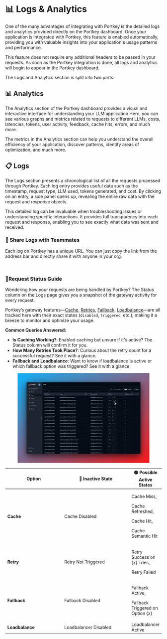 # 📊 Logs & Analytics

One of the many advantages of integrating with Portkey is the detailed logs and analytics provided directly on the Portkey dashboard. Once your application is integrated with Portkey, this feature is enabled automatically, providing you with valuable insights into your application's usage patterns and performance.

This feature does not require any additional headers to be passed in your requests. As soon as the Portkey integration is done, all logs and analytics will begin to appear in the Portkey dashboard.

The Logs and Analytics section is split into two parts:

## 📊 Analytics

The Analytics section of the Portkey dashboard provides a visual and interactive interface for understanding your LLM application  Here, you can see various graphs and metrics related to requests to different LLMs, costs, latencies, tokens, user activity, feedback, cache hits, errors, and much more.

The metrics in the Analytics section can help you understand the overall efficiency of your application, discover patterns, identify areas of optimization, and much more.

## 📋 Logs

The Logs section presents a chronological list of all the requests processed through Portkey. Each log entry provides useful data such as the timestamp, request type, LLM used, tokens generated, and cost. By clicking on an entry, a side panel opens up, revealing the entire raw data with the request and response objects.

This detailed log can be invaluable when troubleshooting issues or understanding specific interactions. It provides full transparency into each request and response, enabling you to see exactly what data was sent and received.

### **🤝 Share Logs with Teammates**

Each log on Portkey has a unique URL. You can just copy the link from the address bar and directly share it with anyone in your org.

<figure><img src="../../.gitbook/assets/share_logs.gif" alt=""><figcaption></figcaption></figure>

### 🚦Request Status Guide

Wondering how your requests are being handled by Portkey? The Status column on the Logs page gives you a snapshot of the gateway activity for every request.

Portkey’s gateway features—[Cache](../ai-gateway/simple-and-semantic-cache.md), [Retries](../ai-gateway/automatic-retries.md), [Fallback](../ai-gateway/fallbacks-on-llms.md), [Loadbalance](../ai-gateway/load-balancing.md)—are all tracked here with their exact states (`disabled`, `triggered`, etc.), making it a breeze to monitor and optimize your usage.

**Common Queries Answered:**

* **Is Caching Working?**: Enabled caching but unsure if it's active? The Status column will confirm it for you.
* **How Many Retries Took Place?**: Curious about the retry count for a successful request? See it with a glance.
* **Fallback and Loadbalance**: Want to know if loadbalance is active or which fallback option was triggered? See it with a glance

<figure><img src="../../.gitbook/assets/status_column.gif" alt=""><figcaption></figcaption></figure>

<table><thead><tr><th width="195">Option</th><th width="238">🔴 Inactive State</th><th>🟢 Possible Active States</th></tr></thead><tbody><tr><td><strong>Cache</strong></td><td>Cache Disabled</td><td><p>Cache Miss,</p><p>Cache Refreshed,</p><p>Cache Hit,</p><p>Cache Semantic Hit</p></td></tr><tr><td><strong>Retry</strong></td><td>Retry Not Triggered</td><td><p>Retry Success on {x} Tries,</p><p>Retry Failed</p></td></tr><tr><td><strong>Fallback</strong></td><td>Fallback Disabled</td><td><p>Fallback Active,</p><p>Fallback Triggered on Option {x}</p></td></tr><tr><td><strong>Loadbalance</strong></td><td>Loadbalancer Disabled</td><td>Loadbalancer Active</td></tr></tbody></table>
